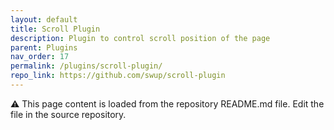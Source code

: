 ```yaml
---
layout: default
title: Scroll Plugin
description: Plugin to control scroll position of the page
parent: Plugins
nav_order: 17
permalink: /plugins/scroll-plugin/
repo_link: https://github.com/swup/scroll-plugin
---
```


⚠️ This page content is loaded from the repository README.md file. Edit the file in the source repository.
